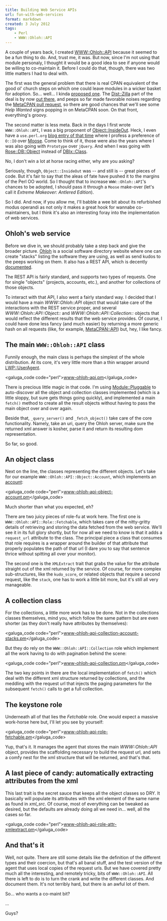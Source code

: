 ```yaml
---
title: Building Web Service APIs
url: fun-with-web-services
format: markdown
created: 3 July 2012
tags:
    - Perl
    - WWW::Ohloh::API
---
```


A couple of years back, I created [WWW::Ohloh::API](cpan) because it
seemed to be a fun thing to do. And, trust me, it was.  But now, since I'm not using that 
module personaly, I thought it would be a good idea to see if anyone would be 
willing to co-maintain it. Before I could do that, though, there was two
little matters I had to deal with.

The first was the general problem that there is real CPAN equivalent of the
good ol' church steps on
which one could leave modules in a wicker basket for adoption. So... well... 
I kinda [proposed one](http://babyl.dyndns.org/techblog/entry/help-wanted).
The [Dist::Zilla](cpan) part of the deal is by now [out
there](https://metacpan.org/release/Dist-Zilla-Plugin-HelpWanted), and peeps
so far made favorable noises regarding the [MetaCPAN pull
request](https://github.com/CPAN-API/metacpan-web/pull/612), so there are good
chances that we'll see some *Help Wanted* signs popping in on MetaCPAN soon.
On that front, everything's groovy.

The second matter is less meta. Back in the days I first wrote
`WWW::Ohloh::API`, I was a big proponent of [Object::InsideOut](cpan).
Heck, I even have a `use.perl.org` [blog entry of that
time](http://use.perl.org/use.perl.org/_Yanick/journal/36961.html) where I
profess a preference of `O::IO` over [Moose](cpan). Come to think of it, those were also the years where I
was also going with `Prototype` over `jQuery`. And when I was going with 
[Rose::DB::Object](cpan) instead of [DBIx::Class](cpan).

No, I don't win a lot at
horse racing either, why are you asking?

Seriously, though, `Object::InsideOut` was -- and
still is -- great pieces of code. But it's fair to say 
that the aleas of fate have pushed it to the margins of the Perl
OO world. So I thought that to increase `WWW::Ohloh::API`'s chances 
to be adopted, I should pass it through a `Moose` make-over (let's call
it *Extreme Makeover: Antlered Edition*). 

So I did. And now, if you allow me, I'll babble a wee bit about its
refurbished modus operandi as not only it makes a great hook for wannabe
co-maintainers, but I think it's also an interesting foray into the
implementation of web services.

## Ohloh's web service

Before we dive in, we should probably take a step back and give the broader
picture. [Ohloh](https://www.ohloh.net/) is a social software directory 
website where one can create "stacks" listing the software they are using,
as well as send kudos to the peeps working on them. It also has a REST 
API, which is decently [documented](http://meta.ohloh.net/getting_started/).

The REST API is fairly standard, and 
supports two types of requests. One for single "objects" (projects, accounts,
etc.), and another for collections of those objects.

To interact with that API, I also went a fairly standard way. I decided that I
would have a main *WWW::Ohloh::API* object that would take care of the 
interactions with the REST service proper, and several
*WWW::Ohloh::API::Object::* and *WWW::Ohloh::API::Collection::* objects that
would reflect the different results that the web service provides.  Of course,
I could have done less fancy (and much easier) by returning a more generic
hash on all requests (like, for example, [MetaCPAN::API](cpan)) but, hey,
I like fancy.

## The main `WWW::Ohloh::API` class

Funnily enough, the main class is perhaps the simplest of the whole
distribution.  At its core, it's very little more than a thin wrapper around 
[LWP::UserAgent](cpan).

<galuga_code code="perl">www-ohloh-api.pm</galuga_code>

There is precious little magic in that code. I'm using 
[Module::Pluggable](cpan) to auto-discover all
the object and collection classes implemented (which is a little 
sloppy, but sure gets things going quickly), and implemented a main 
`fetch()` method to create all the result objects without having
to pass the main object over and over again.

Beside that, `_query_server()` and `_fetch_object()` take care
of the core functionality. Namely, take an uri, query the Ohloh server,
make sure the returned xml answer is kosher, parse it and return
its resulting dom representation.

So far, so good.

## An object class

Next on the line, the classes representing the different objects. Let's take
for our example
`WWW::Ohloh::API::Object::Account`, which implements an [account](http://meta.ohloh.net/referenceaccount/):

<galuga_code code="perl">www-ohloh-api-object-account.pm</galuga_code>

Much shorter than what you expected, eh?

There are two juicy pieces of role-fu at work here.  The first one 
is `WWW::Ohloh::API::Role::Fetchable`, which takes care of the 
nitty-gritty details of retrieving and storing the data fetched
from the web service. We'll see it in its full glory shortly, but for now
all we need to know is that it adds a `request_url` attribute to the class.
The principal piece a class that consumes that role requires is a wrapper
around the builder of that attribute that properly populates the path of that
url (I dare you to say that sentence thrice without spitting all over your
monitor).

The second one is the `XMLExtract` trait that grabs the value for the
attribute straight out of the xml returned by the service.  Of course,
for more complex sub-structures, like the `kudo_score`, or 
related objects that require a second request, like the `stack`, one has to
work a little bit more, but it's still all very manageable.

## A collection class

For the collections, a little more work has to be done. Not in the collections
classes themselves, mind you, which follow the same pattern but are even 
shorter (as they don't really have attributes by themselves):

<galuga_code code="perl">www-ohloh-api-collection-account-stacks.pm</galuga_code>

But they do rely on the `WWW::Ohloh::API::Collection` role which implement all
the work having to do with pagination behind the scene:

<galuga_code code="perl">www-ohloh-api-collection.pm</galuga_code>

The two key points in there are the local implementation of `fetch()`
which deal with the different xml structure returned by collections,
and the meddling with the request url that injects the paging parameters
for the subsequent `fetch()` calls to get a full collection.

## The keystone role

Underneath all of that lies the *Fetchable* role. One would expect a massive
work-horse here but, I'll let you see by yourself:

<galuga_code code="perl">www-ohloh-api-role-fetchable.pm</galuga_code>

Yup, that's it. It manages the agent that stores the main *WWW::Ohloh::API*
object, provides the scaffolding necessary to build the request url, and sets
a comfy nest for the xml structure that will be returned, and that's that.

## A last piece of candy: automatically extracting attributes from the xml

This last trait is the secret sauce that keeps all the object classes so DRY. 
It basically will populate its attributes with the xml element of the 
same name as found in *xml_src*. Of course, most of everything can be tweaked
as desired, but the defaults are already doing all we need in... well,
all the cases so far.

<galuga_code code="perl">www-ohloh-api-role-attr-xmlextract.pm</galuga_code>

## And that's it

Well, not quite. There are still some details like the definition of the 
different types and their coercion, but that's all banal stuff, and the
test version of the agent that uses local copies of the request urls. But we
have covered pretty much all the interesting, and remotely tricky, bits of
`WWW::Ohloh::API`. All there is left to do is to turn the crank and 
write the different classes. And document them. It's not terribly hard, but
there is an awful lot of them.

So... who wants a co-maint bit? 

... 

Guys?
